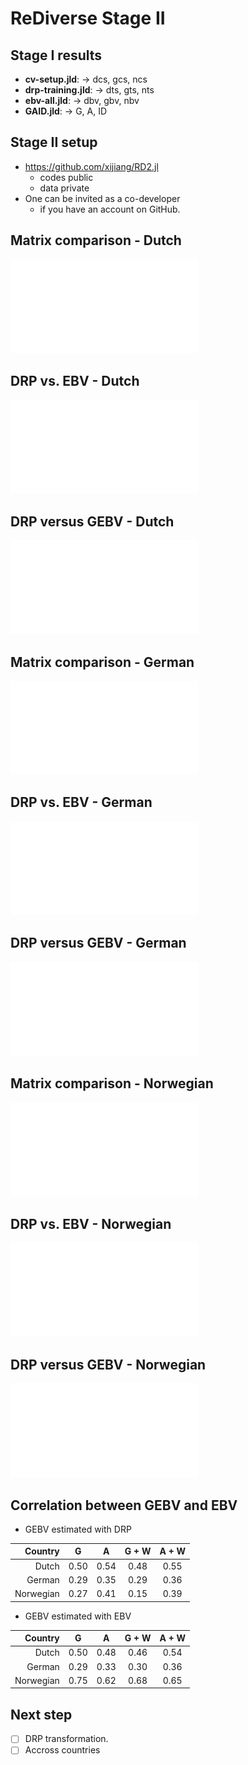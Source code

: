 # ReDiverse Stage II

## Stage I results
- **cv-setup.jld**: $\to$ dcs, gcs, ncs
- **drp-training.jld**: $\to$ dts, gts, nts
- **ebv-all.jld**: $\to$ dbv, gbv, nbv
- **GAID.jld**: $\to$ G, A, ID

## Stage II setup
- https://github.com/xijiang/RD2.jl
  - codes public
  - data private
- One can be invited as a co-developer
  - if you have an account on GitHub.

## Matrix comparison - Dutch
![A plot of subset of G and A](pdf/d_GvA.pdf)

## DRP vs. EBV - Dutch
![DRP versus EBV in Dutch data](pdf/d_DRPvEBV.pdf)

## DRP versus GEBV - Dutch
![DRP vs. GEBV, Dutch data](pdf/d_EBVvsNEW.pdf)

## Matrix comparison - German
![A plot of subset of G and A](pdf/g_GvA.pdf)

## DRP vs. EBV - German
![DRP versus EBV in Dutch data](pdf/g_DRPvEBV.pdf)

## DRP versus GEBV - German
![DRP vs. GEBV, Dutch data](pdf/g_EBVvsNEW.pdf)

## Matrix comparison - Norwegian
![A plot of subset of G and A](pdf/n_GvA.pdf)

## DRP vs. EBV - Norwegian
![DRP versus EBV in Dutch data](pdf/n_DRPvEBV.pdf)

## DRP versus GEBV - Norwegian
![DRP vs. GEBV, Dutch data](pdf/n_EBVvsNEW.pdf)

## Correlation between GEBV and EBV
- GEBV estimated with DRP

| Country | G | A | G + W | A + W |
| --: | :--: | :--: | :--: | :--: |
| Dutch | 0.50 | 0.54 | 0.48 | 0.55 |
| German | 0.29 | 0.35 | 0.29 | 0.36 |
| Norwegian | 0.27 | 0.41 | 0.15 | 0.39 |

- GEBV estimated with EBV

| Country | G | A | G + W | A + W |
| --: | :--: | :--: | :--: | :--: |
| Dutch | 0.50 | 0.48 | 0.46 | 0.54 |
| German | 0.29 | 0.33 | 0.30 | 0.36 |
| Norwegian | 0.75 | 0.62 | 0.68 | 0.65 |


## Next step
- [ ] DRP transformation.
- [ ] Accross countries
